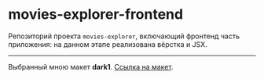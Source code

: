 # movies-explorer-frontend
Репозиторий проекта `movies-explorer`, включающий фронтенд часть приложения: на данном этапе реализована вёрстка и JSX.
***
Выбранный мною макет **dark1**.
[Ссылка на макет](https://www.figma.com/file/6FMWkB94wE7KTkcCgUXtnC/%D0%94%D0%B8%D0%BF%D0%BB%D0%BE%D0%BC%D0%BD%D1%8B%D0%B9-%D0%BF%D1%80%D0%BE%D0%B5%D0%BA%D1%82?type=design&node-id=891-3857&mode=design&t=LsDBX72q3i2a6n2t-0).
